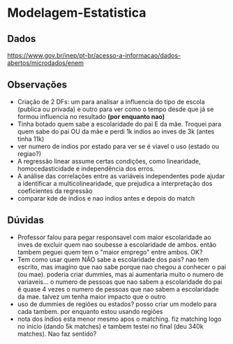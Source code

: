 # Modelagem-Estatistica

## Dados
https://www.gov.br/inep/pt-br/acesso-a-informacao/dados-abertos/microdados/enem

## Observações
* Criação de 2 DFs: um para analisar a influencia do tipo de escola (publica ou privada) e outro para ver como o tempo desde que já se formou influencia no resultado **(por enquanto nao)**
* Tinha botado quem sabe a escolaridade do pai E da mãe. Troquei para quem sabe do pai OU da mãe e perdi 1k indios ao inves de 3k (antes tinha 11k)
* ver numero de indios por estado para ver se é viavel o uso (estado ou regiao?)
* A regressão linear assume certas condições, como linearidade, homocedasticidade e independência dos erros.
* A análise das correlações entre as variáveis independentes pode ajudar a identificar a multicolinearidade, que prejudica a interpretação dos coeficientes da regressão
* comparar kde de indios e nao indios antes e depois do match

## Dúvidas
* Professor falou para pegar responsavel com maior escolaridade ao inves de excluir quem nao soubesse a escolaridade de ambos. então tambem peguei quem tem o "maior emprego" entre ambos. OK?
* Tem como usar quem NÂO sabe a escolaridade dos pais? nao tem escrito, mas imagino que nao sabe porque nao chegou a conhecer o pai (ou mae). poderia criar dummies, mas ai aumentaria muito o numero de variaveis... o numero de pessoas que nao sabem a escolaridade do pai é quase 4 vezes o numero de pessoas que nao sabem a escolaridade da mae. talvez um tenha maior impacto que o outro
* uso de dummies de regiões ou estados? posso criar um modelo para cada tambem. por enquanto estou usando regiões
* nota dos índios esta menor mesmo apos o matching. fiz matching logo no inicio (dando 5k matches) e tambem testei no final (deu 340k matches). Nao faz sentido?
